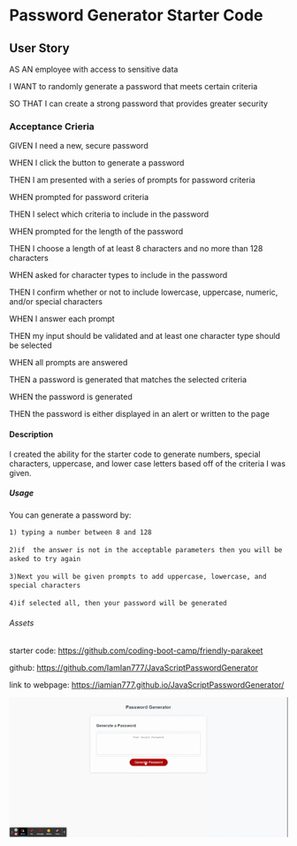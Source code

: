 # Password Generator Starter Code

## User Story

AS AN employee with access to sensitive data

I WANT to randomly generate a password that meets certain criteria

SO THAT I can create a strong password that provides greater security

### Acceptance Crieria 

GIVEN I need a new, secure password

WHEN I click the button to generate a password

THEN I am presented with a series of prompts for password criteria

WHEN prompted for password criteria

THEN I select which criteria to include in the password

WHEN prompted for the length of the password

THEN I choose a length of at least 8 characters and no more than 128 characters

WHEN asked for character types to include in the password

THEN I confirm whether or not to include lowercase, uppercase, numeric, and/or special characters

WHEN I answer each prompt

THEN my input should be validated and at least one character type should be selected

WHEN all prompts are answered

THEN a password is generated that matches the selected criteria

WHEN the password is generated

THEN the password is either displayed in an alert or written to the page 

#### Description

I created the ability for the starter code to generate numbers, special characters, uppercase, and lower case letters based off of the criteria I was given.

##### Usage

You can generate a password by:
    
    1) typing a number between 8 and 128
    
    2)if  the answer is not in the acceptable parameters then you will be asked to try again
    
    3)Next you will be given prompts to add uppercase, lowercase, and special characters
    
    4)if selected all, then your password will be generated

###### Assets

starter code: https://github.com/coding-boot-camp/friendly-parakeet

github: https://github.com/IamIan777/JavaScriptPasswordGenerator

link to webpage: https://iamian777.github.io/JavaScriptPasswordGenerator/

![Alt text](assets/Password%20Generator.gif)